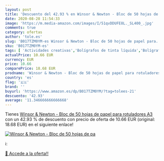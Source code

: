 ```yaml
---
layout: post
title: 'Descuento del 42.93 % en Winsor & Newton - Bloc de 50 hojas de pa'
date: 2020-08-28 11:54:33
image: 'https://m.media-amazon.com/images/I/51qvDDUFE8L._SL400_.jpg'
comments: true
category: ofertas
author: 'tole.es'
slug: 'B017TZM0YM-es Winsor & Newton - Bloc de 50 hojas de papel para...'
sku: 'B017TZM0YM-es'
tags: [ 'Actividades creativas','Bolígrafos de tinta líquida','Bolígrafos y recambios','Bolígrafos, lápices y útiles de escritura','Juguetes','Juguetes y juegos','Material de educación infantil','Material de escritura y dibujo para niños','Material escolar y educativo','Mosaicos para niños','Oficina y papelería','Pinturas','Rotuladores de colores para niños','Témperas y pinturas para murales','rotuladores', ]
actualPrice: 10.66 EUR
currency: EUR
price: 10.66
comparePrice: 18.68 EUR
prodname: 'Winsor & Newton - Bloc de 50 hojas de papel para rotuladores  A3'
country: 'es'
flag: '🇪🇸'
brand: ''
buyurl: 'https://www.amazon.es/dp/B017TZM0YM/?tag=tolees-21'
descuento: '42.93'
average: '11.346666666666668'
---
```


Tienes [Winsor & Newton - Bloc de 50 hojas de papel para rotuladores  A3](https://www.amazon.es/dp/B017TZM0YM/?tag=tolees-21) con un 42.93 % de descuento con precio de oferta de 10.66 EUR (original: 18.68 EUR) en el siguiente enlace!

[![Winsor & Newton - Bloc de 50 hojas de pa](https://m.media-amazon.com/images/I/51qvDDUFE8L._SL400_.jpg)](https://www.amazon.es/dp/B017TZM0YM/?tag=tolees-21)

ℹ️:


[🛒 Accede a la oferta!!](https://www.amazon.es/dp/B017TZM0YM/?tag=tolees-21)
